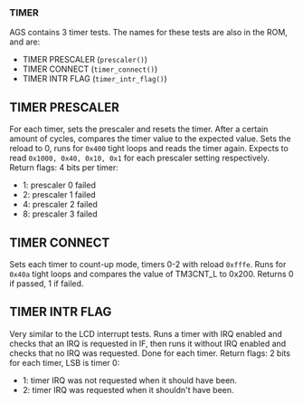 ### TIMER

AGS contains 3 timer tests. The names for these tests are also in the ROM, and are:
  - TIMER PRESCALER (`prescaler()`)
  - TIMER CONNECT (`timer_connect()`)
  - TIMER INTR FLAG (`timer_intr_flag()`)
  
## TIMER PRESCALER
For each timer, sets the prescaler and resets the timer. After a certain amount of cycles, compares the timer value
to the expected value. Sets the reload to 0, runs for `0x400` tight loops and reads the timer again. Expects to read
`0x1000, 0x40, 0x10, 0x1` for each prescaler setting respectively. Return flags: 4 bits per timer:
  - 1: prescaler 0 failed
  - 2: prescaler 1 failed
  - 4: prescaler 2 failed
  - 8: prescaler 3 failed

## TIMER CONNECT
Sets each timer to count-up mode, timers 0-2 with reload `0xfffe`. Runs for `0x40a` tight loops and compares the
value of TM3CNT_L to 0x200. Returns 0 if passed, 1 if failed.

## TIMER INTR FLAG
Very similar to the LCD interrupt tests. Runs a timer with IRQ enabled and checks that an IRQ is requested in IF,
then runs it without IRQ enabled and checks that no IRQ was requested. Done for each timer.
Return flags: 2 bits for each timer, LSB is timer 0:
  - 1: timer IRQ was not requested when it should have been.
  - 2: timer IRQ was requested when it shouldn't have been.